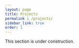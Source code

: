 ```yaml
---
layout: page
title: Projects
permalink : /projects/
sidebar_link: true
order: 1
---
```


This section is under construction.
